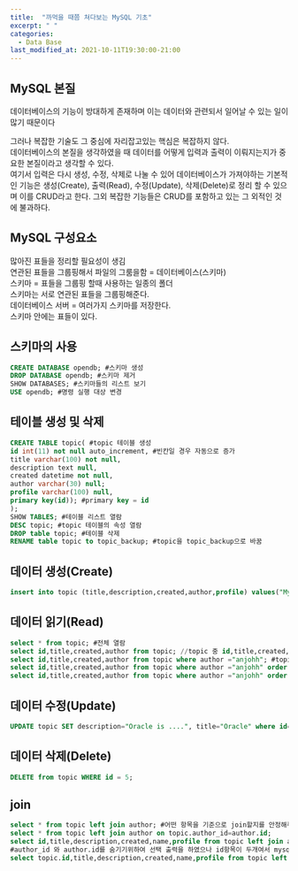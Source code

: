 ```yaml
---
title:  "까먹을 때쯤 쳐다보는 MySQL 기초"
excerpt: " "
categories:
  - Data Base
last_modified_at: 2021-10-11T19:30:00-21:00
---
```


## MySQL 본질
데이터베이스의 기능이 방대하게 존재하며 이는
데이터와 관련되서 일어날 수 있는 일이 많기 때문이다  

그러나 복잡한 기술도 그 중심에 자리잡고있는 핵심은 복잡하지 않다.  
데이터베이스의 본질을 생각하였을 때 데이터를 어떻게 입력과 출력이 이뤄지는지가 중요한 본질이라고 생각할 수 있다.  
여기서 입력은 다시 생성, 수정, 삭제로 나눌 수 있어 데이터베이스가 가져야하는 기본적인 기능은 생성(Create), 출력(Read), 수정(Update), 삭제(Delete)로 정리 할 수 있으며 이를 CRUD라고 한다. 그외 복잡한 기능들은 CRUD를 포함하고 있는 그 외적인 것에 불과하다.
## MySQL 구성요소
많아진 표들을 정리할 필요성이 생김  
연관된 표들을 그룹핑해서 파일의 그룸을함 = 데이터베이스(스키마)  
스키마 = 표들을 그룹핑 할때 사용하는 일종의 폴더  
스키마는 서로 연관된 표들을 그룹핑해준다.  
데이터베이스 서버 = 여러가지 스키마를 저장한다.  
스키마 안에는 표들이 있다.

## 스키마의 사용
```sql
CREATE DATABASE opendb; #스키마 생성
DROP DATABASE opendb; #스키마 제거
SHOW DATABASES; #스키마들의 리스트 보기
USE opendb; #명령 실행 대상 변경
```

## 테이블 생성 및 삭제
```sql
CREATE TABLE topic( #topic 테이블 생성
id int(11) not null auto_increment, #빈칸일 경우 자동으로 증가
title varchar(100) not null, 
description text null,
created datetime not null,
author varchar(30) null;
profile varchar(100) null,
primary key(id)); #primary key = id
);
SHOW TABLES; #테이블 리스트 열람
DESC topic; #topic 테이블의 속성 열람
DROP table topic; #테이블 삭제
RENAME table topic to topic_backup; #topic을 topic_backup으로 바꿈
```

## 데이터 생성(Create)
```sql
insert into topic (title,description,created,author,profile) values("MySQL","MySQL is ...",NOW(),"anjohh","developer");   #id=auto_increment가 있으므로 생략
```

## 데이터 읽기(Read)
```sql
select * from topic; #전체 열람
select id,title,created,author from topic; //topic 중 id,title,created,author 열람
select id,title,created,author from topic where author ="anjohh"; #topic 중 id,title,created,author 중 author가 anjohh인것만
select id,title,created,author from topic where author ="anjohh" order by id DESC; #위의 것을 큰걸로 부터 정렬
select id,title,created,author from topic where author ="anjohh" order by id DESC LIMIT 2; #위에서 큰걸로 두개만 출력
```

## 데이터 수정(Update)
```sql
UPDATE topic SET description="Oracle is ....", title="Oracle" where id=2;
```

## 데이터 삭제(Delete)
```sql
DELETE from topic WHERE id = 5;
```

## join
```sql
select * from topic left join author; #어떤 항목을 기준으로 join할지를 안정해줘서 오류
select * from topic left join author on topic.author_id=author.id;
select id,title,description,created,name,profile from topic left join author on topic.author_id=author.id;
#author_id 와 author.id를 숨기기위하여 선택 출력을 하였으나 id항목이 두개여서 mysql이 인식 못함
select topic.id,title,description,created,name,profile from topic left join author on topic.author_id=author.id;
```